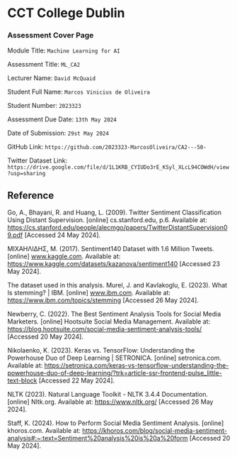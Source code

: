 # CCT College Dublin

### Assessment Cover Page

Module Title: `Machine Learning for AI`

Assessment Title: `ML_CA2`

Lecturer Name: `David McQuaid`

Student Full Name: `Marcos Vinicius de Oliveira`

Student Number: `2023323`

Assessment Due Date: `13th May 2024`

Date of Submission: `29st May 2024`

GitHub Link: `https://github.com/2023323-MarcosOliveira/CA2---50-`

Twitter Dataset Link: `https://drive.google.com/file/d/1L1KRB_CYIUDo3rE_KSyl_XLcL94COWdH/view?usp=sharing`


## Reference

Go, A., Bhayani, R. and Huang, L. (2009). Twitter Sentiment Classification Using Distant Supervision. [online] cs.stanford.edu, p.6. Available at: https://cs.stanford.edu/people/alecmgo/papers/TwitterDistantSupervision09.pdf [Accessed 24 May 2024].

ΜΙΧΑΗΛΙΔΗΣ, Μ. (2017). Sentiment140 Dataset with 1.6 Million Tweets. [online] www.kaggle.com. Available at: https://www.kaggle.com/datasets/kazanova/sentiment140 [Accessed 23 May 2024].

The dataset used in this analysis.
Murel, J. and Kavlakoglu, E. (2023). What Is stemming? | IBM. [online] www.ibm.com. Available at: https://www.ibm.com/topics/stemming [Accessed 26 May 2024].

Newberry, C. (2022). The Best Sentiment Analysis Tools for Social Media Marketers. [online] Hootsuite Social Media Management. Available at: https://blog.hootsuite.com/social-media-sentiment-analysis-tools/ [Accessed 20 May 2024].

Nikolaenko, K. (2023). Keras vs. TensorFlow: Understanding the Powerhouse Duo of Deep Learning | SETRONICA. [online] setronica.com. Available at: https://setronica.com/keras-vs-tensorflow-understanding-the-powerhouse-duo-of-deep-learning/?trk=article-ssr-frontend-pulse_little-text-block [Accessed 22 May 2024].

NLTK (2023). Natural Language Toolkit - NLTK 3.4.4 Documentation. [online] Nltk.org. Available at: https://www.nltk.org/ [Accessed 26 May 2024].

Staff, K. (2024). How to Perform Social Media Sentiment Analysis. [online] khoros.com. Available at: https://khoros.com/blog/social-media-sentiment-analysis#:~:text=Sentiment%20analysis%20is%20a%20form [Accessed 20 May 2024].